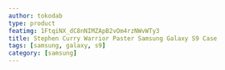 ```yaml
---
author: tokodab
type: product
featimg: 1FtqiNX_dC8nNIMZApB2vOm4rzNWvWTy3
title: Stephen Curry Warrior Paster Samsung Galaxy S9 Case
tags: [samsung, galaxy, s9]
category: [samsung]
---
```

